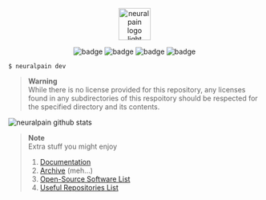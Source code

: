 <p align="center">
  <picture>
    <source srcset="https://user-images.githubusercontent.com/77242216/209022740-0a7c7217-b247-4d6d-98ed-c4aa7ce45701.svg" media="(prefers-color-scheme: dark)" height="64px" alt="neuralpain logo dark">
    <img src="https://user-images.githubusercontent.com/77242216/209022557-dd9ebe9c-1be1-4d7d-a683-c8591a179600.svg" height="64px" alt="neuralpain logo light">
  </picture><br>
</p>

<p align="center">
  <img src="https://img.shields.io/badge/GitHub-100000?style=for-the-badge&logo=github&logoColor=white" alt="badge">
  <img src="https://img.shields.io/badge/Windows-0078D6?style=for-the-badge&logo=windows&logoColor=white" alt="badge">
  <img src="https://img.shields.io/badge/mac%20os-000000?style=for-the-badge&logo=apple&logoColor=white" alt="badge">
  <img src="https://img.shields.io/badge/Linux-FCC624?style=for-the-badge&logo=linux&logoColor=black" alt="badge"><br>
</p>

```
$ neuralpain dev
```

> **Warning**  
> While there is no license provided for this repository, any licenses found in any subdirectories of this respoitory should be respected for the specified directory and its contents.

![neuralpain github stats](https://github-readme-activity-graph.vercel.app/graph?username=neuralpain&theme=github-compact)

<!-- <p align="center">
  <img src="https://github-readme-stats.vercel.app/api?username=neuralpain&show_icons=true&theme=dark&include_all_commits=true" alt="neuralpain github stats">
</p> -->

> **Note**  
> Extra stuff you might enjoy
> 1. [Documentation](https://github.com/neuralpain/neuralpain/tree/main/docs)
> 2. [Archive](https://github.com/neuralpain/neuralpain/tree/main/archive) (meh...)
> 3. [Open-Source Software List](https://github.com/neuralpain/neuralpain/tree/main/docs/OpenSourceSoftwareList.md)
> 4. [Useful Repositories List](https://github.com/neuralpain/neuralpain/tree/main/docs/UsefulRepositories.md)
